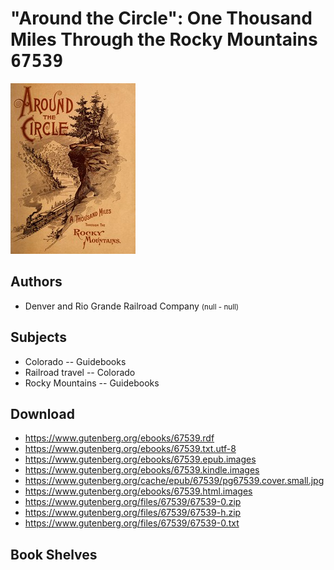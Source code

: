 # "Around the Circle": One Thousand Miles Through the Rocky Mountains <kbd>67539</kbd>

![](./cover.medium.jpg "")

## Authors


 - Denver and Rio Grande Railroad Company <small>(null - null)</small>

## Subjects


 - Colorado -- Guidebooks
 - Railroad travel -- Colorado
 - Rocky Mountains -- Guidebooks

## Download


 - https://www.gutenberg.org/ebooks/67539.rdf
 - https://www.gutenberg.org/ebooks/67539.txt.utf-8
 - https://www.gutenberg.org/ebooks/67539.epub.images
 - https://www.gutenberg.org/ebooks/67539.kindle.images
 - https://www.gutenberg.org/cache/epub/67539/pg67539.cover.small.jpg
 - https://www.gutenberg.org/ebooks/67539.html.images
 - https://www.gutenberg.org/files/67539/67539-0.zip
 - https://www.gutenberg.org/files/67539/67539-h.zip
 - https://www.gutenberg.org/files/67539/67539-0.txt

## Book Shelves


